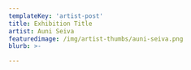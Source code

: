 ```yaml
---
templateKey: 'artist-post'
title: Exhibition Title
artist: Auni Seiva
featuredimage: /img/artist-thumbs/auni-seiva.png
blurb: >-

---
```

